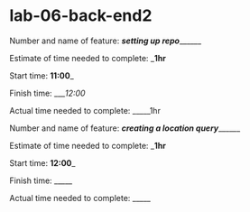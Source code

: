 # lab-06-back-end2

Number and name of feature: _____________setting up repo___________________

Estimate of time needed to complete: ___1hr__

Start time: __11:00___

Finish time: ____12:00_

Actual time needed to complete: _____1hr



Number and name of feature: _____________creating a location query___________________

Estimate of time needed to complete: ___1hr__

Start time: __12:00___

Finish time: _____

Actual time needed to complete: _____